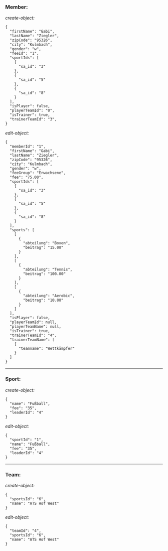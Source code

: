 ### Member:
_create-object:_

    {
      "firstName": "Gabi",
      "lastName": "Ziegler",
      "zipCode": "95326",
      "city": "Kulmbach",
      "gender": "w",
      "feeId": "1",
      "sportIds": [
        {
          "sa_id": "3"
        },
        {
          "sa_id": "5"
        },
        {
          "sa_id": "8"
        }
      ],
      "isPlayer": false,
      "playerTeamId": "0",
      "isTrainer": true,
      "trainerTeamId": "3",
    }

_edit-object:_

    {
      "memberId": "1",
      "firstName": "Gabi",
      "lastName": "Ziegler",
      "zipCode": "95326",
      "city": "Kulmbach",
      "gender": "w",
      "feeGroup": "Erwachsene",
      "fee": "75.00",
      "sportIds": [
        {
          "sa_id": "3"
        },
        {
          "sa_id": "5"
        },
        {
          "sa_id": "8"
        }
      ],
      "sports": [
        [
          {
            "abteilung": "Boxen",
            "beitrag": "15.00"
          }
        ],
        [
          {
            "abteilung": "Tennis",
            "beitrag": "100.00"
          }
        ],
        [
          {
            "abteilung": "Aerobic",
            "beitrag": "10.00"
          }
        ]
      ],
      "isPlayer": false,
      "playerTeamId": null,
      "playerTeamName": null,
      "isTrainer": true,
      "trainerTeamId": "4",
      "trainerTeamName": [
        {
          "teamname": "Wettkämpfer"
        }
      ]
    }
---
### Sport:
_create-object:_

    {
      "name": "Fußball",
      "fee": "35",
      "leaderId": "4"
    }

_edit-object:_

    {
      "sportId": "1",
      "name": "Fußball",
      "fee": "35",
      "leaderId": "4"
    }
---
### Team:
_create-object:_

    {
      "sportsId": "6",
      "name": "ATS Hof West"
    }

_edit-object:_

    {
      "teamId": "4",
      "sportsId": "6",
      "name": "ATS Hof West"
    }
